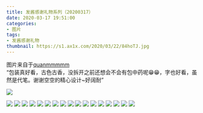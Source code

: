 ```yaml
---
title: 发酱感谢礼物系列（20200317）
date: 2020-03-17 19:51:00
categories:
- 图片
tags:
- 发酱感谢礼物
thumbnail: https://s1.ax1x.com/2020/03/22/84hoTJ.jpg
---
```


图片来自于<a href="https://weibo.com/p/1005051720171447" target="_blank">quanmmmmm</a><br/>“包装真好看，古色古香，没拆开之前还想会不会有包中药呢😁😁，字也好看，虽然是代笔。谢谢空空的精心设计~好阔耐”

<!-- 正文第一张图片为 thumbnail 图。 -->

![](https://s1.ax1x.com/2020/03/22/84hoTJ.jpg)

<!--more-->

![](https://s1.ax1x.com/2020/03/22/84hHYR.jpg)
![](https://s1.ax1x.com/2020/03/22/84h5mF.jpg)
![](https://s1.ax1x.com/2020/03/22/84h7k9.jpg)
![](https://s1.ax1x.com/2020/03/22/84hhOU.jpg)
![](https://s1.ax1x.com/2020/03/22/84hbf1.jpg)
![](https://s1.ax1x.com/2020/03/22/84hLSx.jpg)
![](https://s1.ax1x.com/2020/03/22/84hOl6.jpg)
![](https://s1.ax1x.com/2020/03/22/84hX6K.jpg)
![](https://s1.ax1x.com/2020/03/22/84hjOO.jpg)
![](https://s1.ax1x.com/2020/03/22/84hxmD.jpg)
![](https://s1.ax1x.com/2020/03/22/84hz0e.jpg)
![](https://s1.ax1x.com/2020/03/22/844STH.jpg)
![](https://s1.ax1x.com/2020/03/22/8449kd.jpg)
![](https://s1.ax1x.com/2020/03/22/844CtA.jpg)
![](https://s1.ax1x.com/2020/03/22/844PfI.jpg)
![](https://s1.ax1x.com/2020/03/22/844Fpt.jpg)
![](https://s1.ax1x.com/2020/03/22/844k1P.jpg)
